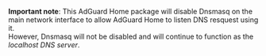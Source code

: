 **Important note**: This AdGuard Home package will disable Dnsmasq on the main network interface to allow AdGuard Home to listen DNS resquest using it.  
However, Dnsmasq will not be disabled and will continue to function as the *localhost DNS server*.
